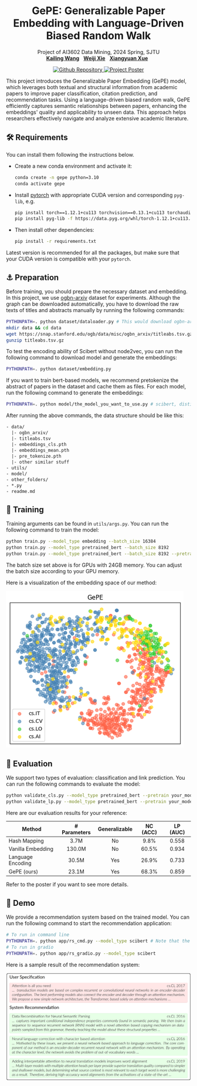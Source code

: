 <h1 align="center">
GePE: Generalizable Paper Embedding with Language-Driven Biased Random Walk
</h1>
<p align="center">
    Project of AI3602 Data Mining, 2024 Spring, SJTU
    <br />
    <a href="https://github.com/Loping151"><strong>Kailing Wang</strong></a>
    &nbsp;
    <a href="https://github.com/Shi-Soul"><strong>Weiji Xie</strong></a>
    &nbsp;
    <a href="https://github.com/xxyQwQ"><strong>Xiangyuan Xue</strong></a>
    &nbsp;
</p>
<p align="center">
    <a href="https://github.com/Loping151/GePE"> <img alt="Github Repository" src="https://img.shields.io/badge/Github-Repository-blue?logo=github&logoColor=blue"> </a>
    <!-- <a href="assets/slides.pdf"> <img alt="Presentation Slides" src="https://img.shields.io/badge/Presentation-Slides-green?logo=googlenews&logoColor=green"> </a> -->
    <a href='assets/poster.pdf'> <img alt='Project Poster' src='https://img.shields.io/badge/Project-Poster-red?style=flat&logo=googlescholar&logoColor=red'> </a>
</p>

This project introduces the Generalizable Paper Embedding (GePE) model, which leverages both textual and structural information from academic papers to improve paper classification, citation prediction, and recommendation tasks. Using a language-driven biased random walk, GePE efficiently captures semantic relationships between papers, enhancing the embeddings' quality and applicability to unseen data. This approach helps researchers effectively navigate and analyze extensive academic literature.

## 🛠️ Requirements

You can install them following the instructions below.

* Create a new conda environment and activate it:
  
    ```bash
    conda create -n gepe python=3.10
    conda activate gepe
    ```

* Install [pytorch](https://pytorch.org/get-started/previous-versions/) with appropriate CUDA version and corresponding `pyg-lib`, e.g.
  
    ```bash
    pip install torch==1.12.1+cu113 torchvision==0.13.1+cu113 torchaudio==0.12.1 --extra-index-url https://download.pytorch.org/whl/cu113
    pip install pyg-lib -f https://data.pyg.org/whl/torch-1.12.1+cu113.html
    ```

* Then install other dependencies:
  
    ```bash
    pip install -r requirements.txt
    ```

Latest version is recommended for all the packages, but make sure that your CUDA version is compatible with your `pytorch`.

## ⚓ Preparation

Before training, you should prepare the necessary dataset and embedding. In this project, we use [ogbn-arxiv](https://ogb.stanford.edu/docs/nodeprop/#ogbn-arxiv) dataset for experiments. Although the graph can be downloaded automatically, you have to download the raw texts of titles and abstracts manually by running the following commands:

```bash
PYTHONPATH=. python dataset/dataloader.py # This would download ogbn-arxiv
mkdir data && cd data
wget https://snap.stanford.edu/ogb/data/misc/ogbn_arxiv/titleabs.tsv.gz
gunzip titleabs.tsv.gz
```

To test the encoding ability of Scibert without node2vec, you can run the following command to download model and generate the embeddings: 

```bash
PYTHONPATH=. python dataset/embedding.py
```

If you want to train bert-based models, we recommend pretokenize the abstract of papers in the dataset and cache them as files. For each model, run the following command to generate the embeddings:

```bash
PYTHONPATH=. python model/the_model_you_want_to_use.py # scibert, distilbert, bert.
```

After running the above commands, the data structure should be like this:

```
- data/
  |- ogbn_arxiv/
  |- titleabs.tsv
  |- embeddings_cls.pth
  |- embeddings_mean.pth
  |- pre_tokenize.pth
  |- other similar stuff
- utils/
- model/
- other_folders/
- *.py
- readme.md
```

## 🚀 Training

Training arguments can be found in `utils/args.py`. You can run the following command to train the model:

```bash
python train.py --model_type embedding --batch_size 16384 
python train.py --model_type pretrained_bert --batch_size 8192 
python train.py --model_type pretrained_bert --batch_size 8192 --pretrain your_model.pth # allow resume training
```

The batch size set above is for GPUs with 24GB memory. You can adjust the batch size according to your GPU memory.

Here is a visualization of the embedding space of our method:

![Embedding Space](assets/embedding.png)

## 💯 Evaluation

We support two types of evaluation: classification and link prediction. You can run the following commands to evaluate the model:

```bash
python validate_cls.py --model_type pretrained_bert --pretrain your_model.pth
python validate_lp.py --model_type pretrained_bert --pretrain your_model.pth
```

Here are our evaluation results for your reference:

| Method           | \# Parameters   | Generalizable | NC (ACC) | LP (AUC) |
|------------------|:---------------:|:-------------:|:--------:|:--------:|
| Hash Mapping     | $3.7\text{M}$   | No            | $9.8\%$  | $0.558$  |
| Vanilla Embedding| $130.0\text{M}$ | No            | $60.5\%$ | $0.934$  |
| Language Encoding| $30.5\text{M}$  | Yes           | $26.9\%$ | $0.733$  |
| GePE (ours)      | $23.1\text{M}$  | Yes           | $68.3\%$ | $0.859$  |

Refer to the poster if you want to see more details.

## 🤖 Demo

We provide a recommendation system based on the trained model. You can run the following command to start the recommendation application:

```bash
# To run in command line
PYTHONPATH=. python app/rs_cmd.py --model_type scibert # Note that the default pretrained path is model/test.pth
# To run in gradio
PYTHONPATH=. python app/rs_gradio.py --model_type scibert
```

Here is a sample result of the recommendation system:

![Recommendation System](assets/recommendation.png)